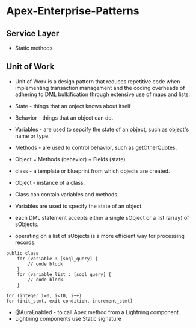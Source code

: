 # Apex-Enterprise-Patterns

## Service Layer

* Static methods

## Unit of Work
* Unit of Work is a design pattern that reduces repetitive code when implementing transaction management and the coding overheads of adhering to DML bulkification through extensive use of maps and lists.

* State - things that an onject knows about itself
* Behavior - things that an object can do.
* Variables - are used to sepcify the state of an object, such as object's name or type.
* Methods - are used to control behavior, such as getOtherQuotes.
* Object = Methods (behavior) + Fields (state)
* class - a template or blueprint from which objects are created.
* Object - instance of a class.
* Class can contain variables and methods.
* Variables are used to specify the state of an object.
* each DML statement accepts either a single sObject or a list (array) of sObjects.
* operating on a list of sObjects is a more efficient way for processing records.

```Apex
public class
    for (variable : [soql_query] {
        // code block
    }
    for (variable_list : [soql_query] {
        // code block
    }
```

```Apex
for (integer i=0, i<10, i++)
for (init_stmt, exit condition, increment_stmt)

```

* @AuraEnabled - to call Apex method from a  Lightning component.  
* Lightning components use Static signature         
